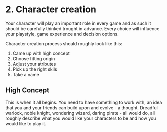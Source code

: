 # 2. Character creation

Your character will play an important role in every game and as such it should be carefully thinked trought in advance. Every choice will influence your playstyle, game experience and decision options.

Character creation process should roughly look like this:
1. Came up with high concept
2. Choose fitting origin
3. Adjust your atributes
4. Pick up the right skils
5. Take a name

## High Concept
This is when it all begins. You need to have something to work with, an idea that you and your friends can build upon and evolve - a thought. Dreadful warlock, noble knight, wondering wizard, daring pirate - all would do, all roughly describe what you would like your characters to be and how you would like to play it.

